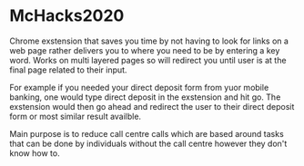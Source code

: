 # McHacks2020
 
Chrome exstension that saves you time by not having to look for links on a web page rather delivers you to where you need to be by entering a key word. Works on multi layered pages so will redirect you until user is at the final page related to their input.

For example if you needed your direct deposit form from yuor mobile banking, one would type direct deposit in the exstension and hit go. The exstension would then go ahead and redirect the user to their direct deposit form or most similar result availble. 

Main purpose is to reduce call centre calls which are based around tasks that can be done by individuals without the call centre however they don't know how to. 
